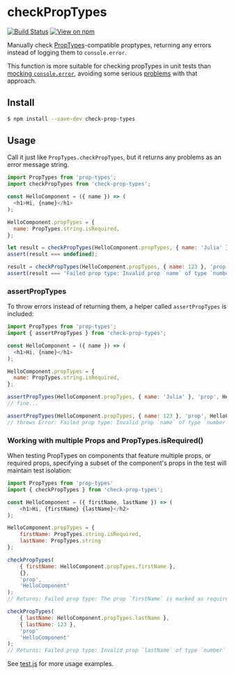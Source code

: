 # checkPropTypes

[![Build Status](https://travis-ci.org/ratehub/check-prop-types.svg?branch=master)](https://travis-ci.org/ratehub/check-prop-types)
[![View on npm](https://img.shields.io/npm/v/check-prop-types.svg)](https://www.npmjs.com/package/check-prop-types)

Manually check [PropTypes](https://github.com/facebook/prop-types)-compatible proptypes, returning any errors instead of logging them to `console.error`.

This function is more suitable for checking propTypes in unit tests than [mocking `console.error`](https://stackoverflow.com/q/26124914/1299695), avoiding some serious [problems](https://stackoverflow.com/q/41916992/1299695) with that approach.

## Install

```bash
$ npm install --save-dev check-prop-types
```

## Usage

Call it just like `PropTypes.checkPropTypes`, but it returns any problems as an error message string.

```js
import PropTypes from 'prop-types';
import checkPropTypes from 'check-prop-types';

const HelloComponent = ({ name }) => (
  <h1>Hi, {name}</h1>
);

HelloComponent.propTypes = {
  name: PropTypes.string.isRequired,
};

let result = checkPropTypes(HelloComponent.propTypes, { name: 'Julia' }, 'prop', HelloComponent.name);
assert(result === undefined);

result = checkPropTypes(HelloComponent.propTypes, { name: 123 }, 'prop', HelloComponent.name);
assert(result === 'Failed prop type: Invalid prop `name` of type `number` supplied to `HelloComponent`, expected `string`.');
```

### assertPropTypes

To throw errors instead of returning them, a helper called `assertPropTypes` is included:

```js
import PropTypes from 'prop-types';
import { assertPropTypes } from 'check-prop-types';

const HelloComponent = ({ name }) => (
  <h1>Hi, {name}</h1>
);

HelloComponent.propTypes = {
  name: PropTypes.string.isRequired,
};

assertPropTypes(HelloComponent.propTypes, { name: 'Julia' }, 'prop', HelloComponent.name);
// fine...

assertPropTypes(HelloComponent.propTypes, { name: 123 }, 'prop', HelloComponent.name);
// throws Error: Failed prop type: Invalid prop `name` of type `number` supplied to `HelloComponent`, expected `string`.
```

### Working with multiple Props and PropTypes.isRequired()

When testing PropTypes on components that feature multiple props, or required props, specifying a subset of the component's props in the test will maintain test isolation:

```js
import PropTypes from 'prop-types'
import { checkPropTypes } from 'check-prop-types';

const HelloComponent = ({ firstName, lastName }) => (
    <h1>Hi, {firstName} {lastName}</h2>
);

HelloComponent.propTypes = {
    firstName: PropTypes.string.isRequired,
    lastName: PropTypes.string
};

checkPropTypes(
    { firstName: HelloComponent.propTypes.firstName },
    {},
    'prop',
    'HelloComponent'
); 
// Returns: Failed prop type: The prop `firstName` is marked as required in HelloComponent

checkPropTypes(
    { lastName: HelloComponent.propTypes.lastName },
    { lastName: 123 },
    'prop'
    'HelloComponent'
); 
// Returns: Failed prop type: Invalid prop `lastName` of type `number` supplied to HelloComponent
``` 

See [test.js](./test.js) for more usage examples.
